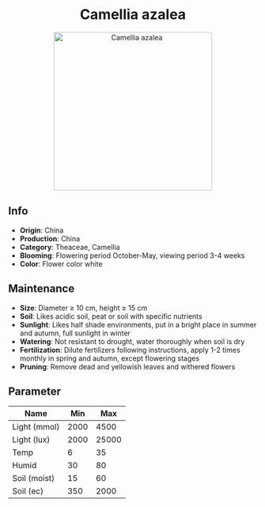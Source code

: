<h1 align='center'>Camellia azalea</h1>
<p align="center">
    <img 
        align='center'
        width='320'
        src="../images/camellia azalea.png" 
        alt='Camellia azalea' />
</p>

## Info

 - **Origin**: China
 - **Production**: China
 - **Category**: Theaceae, Camellia
 - **Blooming**: Flowering period October-May, viewing period 3-4 weeks
 - **Color**: Flower color white

## Maintenance

 - **Size**: Diameter ≥ 10 cm, height ≥ 15 cm
 - **Soil**: Likes acidic soil, peat or soil with specific nutrients
 - **Sunlight**: Likes half shade environments, put in a bright place in summer and autumn, full sunlight in winter
 - **Watering**: Not resistant to drought, water thoroughly when soil is dry
 - **Fertilization**: Dilute fertilizers following instructions, apply 1-2 times monthly in spring and autumn, except flowering stages
 - **Pruning**: Remove dead and yellowish leaves and withered flowers

## Parameter

| Name         | Min  | Max   |
|--------------|------|-------|
| Light (mmol) | 2000 | 4500  |
| Light (lux)  | 2000 | 25000 |
| Temp         | 6    | 35    |
| Humid        | 30   | 80    |
| Soil (moist) | 15   | 60    |
| Soil (ec)    | 350  | 2000  |